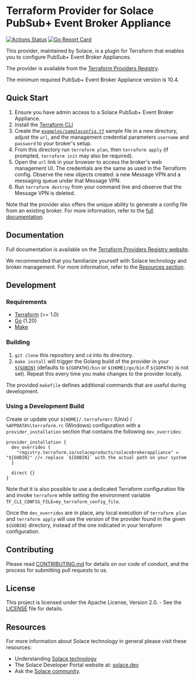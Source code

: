 # Terraform Provider for Solace PubSub+ Event Broker Appliance
[![Actions Status](https://github.com/SolaceProducts/terraform-provider-solacebroker/actions/workflows/core-pipeline-main-branch-only.yml/badge.svg?branch=main)](https://github.com/SolaceProducts/terraform-provider-solacebroker/actions?query=workflow:%22Test+Provider%22+branch:main)
[![Go Report Card](https://goreportcard.com/badge/github.com/solaceproducts/terraform-provider-solacebroker)](https://goreportcard.com/report/github.com/solaceproducts/terraform-provider-solacebroker)


This provider, maintained by Solace, is a plugin for Terraform that enables you to configure PubSub+ Event Broker Appliances.

The provider is available from the [Terraform Providers Registry](https://registry.terraform.io/providers/solaceproducts/solacebrokerappliance/latest).

The minimum required PubSub+ Event Broker Appliance version is 10.4.

## Quick Start

1. Ensure you have admin access to a Solace PubSub+ Event Broker Appliance.
2. Install the [Terraform CLI](https://www.terraform.io/downloads)
3. Create the [`examples/sampleconfig.tf`](examples/sampleconfig.tf) sample file in a new directory, adjust the `url`, and the management credential parameters `username` and `password` to your broker's setup.
4. From this directory run `terraform plan`, then `terraform apply` (if prompted, `terraform init` may also be required).
5. Open the `url` link in your browser to access the broker's web management UI. The credentials are the same as used in the Terraform config. Observe the new objects created: a new Message VPN and a messaging queue under that Message VPN.
6. Run `terraform destroy` from your command line and observe that the Message VPN is deleted.
   
Note that the provider also offers the unique ability to generate a config file from an existing broker. For more information, refer to the [full documentation](https://registry.terraform.io/providers/solaceproducts/solacebrokerappliance/latest/docs).

## Documentation

Full documentation is available on the [Terraform Providers Registry website](https://registry.terraform.io/providers/solaceproducts/solacebrokerappliance/latest/docs).

We recommended that you familiarize yourself with Solace technology and broker management. For more information, refer to the [Resources section](#resources).

## Development

### Requirements

* [Terraform](https://www.terraform.io/downloads) (>= 1.0)
* [Go](https://go.dev/doc/install) (1.20)
* [Make](https://www.gnu.org/software/make/)

### Building

1. `git clone` this repository and `cd` into its directory.
2. `make install` will trigger the Golang build of the provider in your [`${GOBIN}`](https://pkg.go.dev/cmd/go#hdr-Compile_and_install_packages_and_dependencies) (defaults to `${GOPATH}/bin` or `${HOME}/go/bin` if `${GOPATH}` is not set). Repeat
this every time you make changes to the provider locally.

The provided `makefile` defines additional commands that are useful during development.

### Using a Development Build

Create or update your `${HOME}/.terraformrc` (Unix) / `%APPDATA%\terraform.rc` (Windows) configuration with a `provider_installation` section that contains the following `dev_overrides`:

```hcl
provider_installation {
  dev_overrides {
    "registry.terraform.io/solaceproducts/solacebrokerappliance" = "${GOBIN}" //< replace `${GOBIN}` with the actual path on your system
  }

  direct {}
}
```

Note that it is also possible to use a dedicated Terraform configuration file and invoke `terraform` while setting
the environment variable `TF_CLI_CONFIG_FILE=my_terraform_config_file`.

Once the `dev_overrides` are in place, any local execution of `terraform plan` and `terraform apply` will
use the version of the provider found in the given `${GOBIN}` directory, instead of the one indicated in your terraform configuration.

## Contributing

Please read [CONTRIBUTING.md](CONTRIBUTING.md) for details on our code of conduct, and the process for submitting pull requests to us.

## License

This project is licensed under the Apache License, Version 2.0. - See the [LICENSE](LICENSE) file for details.

## Resources

For more information about Solace technology in general please visit these resources:

- Understanding [Solace technology](https://docs.solace.com/Get-Started/Solace-PubSub-Platform.htm)
- The Solace Developer Portal website at: [solace.dev](https://solace.dev/)
- Ask the [Solace community](https://solace.community/).
